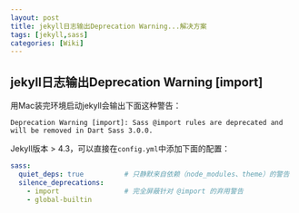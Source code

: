 ```yaml
---
layout: post
title: jekyll日志输出Deprecation Warning...解决方案
tags: [jekyll,sass]
categories: [Wiki]
---
```


## jekyll日志输出Deprecation Warning [import]

用Mac装完环境启动jekyll会输出下面这种警告：

`Deprecation Warning [import]: Sass @import rules are deprecated and will be removed in Dart Sass 3.0.0.`

Jekyll版本 > 4.3，可以直接在`config.yml`中添加下面的配置：

```yaml
sass:
  quiet_deps: true          # 只静默来自依赖（node_modules、theme）的警告
  silence_deprecations:
    - import                # 完全屏蔽针对 @import 的弃用警告
    - global-builtin
```

